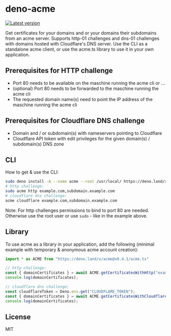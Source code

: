 # deno-acme
[![Latest version](https://deno.land/badge/acme/version)](https://deno.land/x/acme)

Get certificates for your domains and or your domains their subdomains from an acme server.
Supports http-01 challenges and dns-01 challenges with domains hosted with Cloudflare's DNS server.
Use the CLI as a standalone acme client, or use the acme.ts library to use it in your own application.

## Prerequisites for HTTP challenge
- Port 80 needs to be available on the maschine running the acme cli or ...
- (optional) Port 80 needs to be forwarded to the maschine running the acme cli
- The requested domain name(s) need to point the IP address of the maschine running the acme cli

## Prerequisites for Cloudflare DNS challenge
- Domain and / or subdomain(s) with nameservers pointing to Cloudflare
- Cloudflare API token with edit privileges for the given domain(s) / subdomain(s) DNS zone

## CLI
How to get & use the CLI:
```bash
sudo deno install -A --name acme --root /usr/local/ https://deno.land/x/acme@v0.4.1/cli.ts
# http challenge:
sudo acme http example.com,subdomain.example.com
# cloudflare dns challenge:
acme cloudflare example.com,subdomain.example.com
```
Note: For http challenges permissions to bind to port 80 are needed. Otherwise use the root user or use `sudo` - like in the example above.

## Library
To use acme as a library in your application, add the following (minimal example with temporary & anonymous acme account creation):
```typescript
import * as ACME from "https://deno.land/x/acme@v0.4.1/acme.ts"

// http challenge:
const { domainCertificates } = await ACME.getCertificatesWithHttp("example.com");
console.log(domainCertificates);

// cloudflare dns challenge:
const cloudflareToken = Deno.env.get("CLOUDFLARE_TOKEN");
const { domainCertificates } = await ACME.getCertificatesWithCloudflare(cloudflareToken, "example.com");
console.log(domainCertificates);
```

## License
MIT

